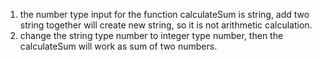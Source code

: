 1. the number type input for the function calculateSum is string, add two string together will create new string, so it is not arithmetic calculation.
2. change the string type number to integer type number, then the calculateSum will work as sum of two numbers.